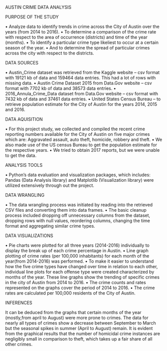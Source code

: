 AUSTIN CRIME DATA ANALYSIS

PURPOSE OF THE STUDY

  •	Analyze data to identify trends in crime across the City of Austin over the years (from 2014 to 2016).
  •	To determine a comparison of the crime rate with respect to the area of occurrence (districts) and time of the year (months).
  •	To identify a particular crime type likeliest to occur at a certain season of the year.
  •	And to determine the spread of particular crimes across the city with respect to the districts. 

DATA SOURCES

  •	Austin_Crime dataset was retrieved from the Kaggle website – csv format with 19121 kb of data and 159464 data entries. 
    This had a lot of rows with missing data.
  •	Austin Crime Dataset 2015 from Data.Gov website – csv format with 7702 kb of data and 38573 data entries.
  •	2016_Annula_Crime_Data dataset from Data.Gov website – csv format with 7432 kb of data and 37461 data entries.
  •	United States Census Bureau – to retrieve population estimate for the City of Austin for the years 2014, 2015 and 2016.

DATA AQUISITION

  •	For this project study, we collected and compiled the recent crime reporting numbers available for the City of Austin 
  on five major crimes which are: Aggravated assault, auto theft, homicide, robbery and theft.
  •	We also made use of the US census Bureau to get the population estimate for the respective years.
  •	We tried to obtain 2017 reports, but we were unable to get the data. 

ANALYSIS TOOLS

  •	Python’s data evaluation and visualization packages, which includes:
      Pandas (Data Analysis library) and 
      Matplotlib (Visualization library) were utilized extensively through out the project.

DATA WRANGLING

  •	 The data wrangling process was initiated by reading into the retrieved CSV files and converting them into data frames.
  •	The basic cleanup process included dropping off unnecessary columns from the dataset, dropping rows with null values, 
  reordering columns, changing the time format and aggregating similar crime types.

DATA VISUALIZATIONS

  •	Pie charts were plotted for all three years (2014-2016) individually to display the break up of each crime percentage 
  in Austin.
  •	Line graph plotting of crime rates (per 100,000 inhabitants) for each month of the year(from 2014-2016) was performed. 
  •	To make it easier to understand how the five crime types have changed over time in relation to each other, individual 
  line plots for each offense type were created characterized by months of the year. These line graphs show the trending 
  of specific crimes in the city of Austin from 2014 to 2016. 
  •	The crime counts and rates represented on the graphs cover the period of 2014 to 2016.
  •	The crime rates are calculated per 100,000 residents of the City of Austin.

INFERENCES

 It can be deduced from the graphs that certain months of the year (mostly,from april to August) were more prone to crimes. 
 The data for nearly all types of crimes show a decrease between September to March but the seasonal spikes in summer (April to August) remain. 
 It is evident from the graphical results that the number of homicidal crime instances are negligibly small in comparison to theft, which takes up a fair share of all other crimes.

